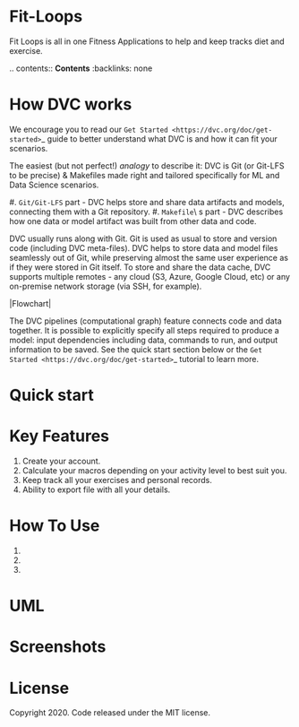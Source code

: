 # Fit-Loops
Fit Loops is all in one Fitness Applications to help and keep tracks diet and exercise.

.. contents:: **Contents**
  :backlinks: none

How DVC works
=============

We encourage you to read our `Get Started <https://dvc.org/doc/get-started>`_ guide to better understand what DVC
is and how it can fit your scenarios.

The easiest (but not perfect!) *analogy* to describe it: DVC is Git (or Git-LFS to be precise) & Makefiles
made right and tailored specifically for ML and Data Science scenarios.

#. ``Git/Git-LFS`` part - DVC helps store and share data artifacts and models, connecting them with a Git repository.
#. ``Makefile``\ s part - DVC describes how one data or model artifact was built from other data and code.

DVC usually runs along with Git. Git is used as usual to store and version code (including DVC meta-files). DVC helps
to store data and model files seamlessly out of Git, while preserving almost the same user experience as if they
were stored in Git itself. To store and share the data cache, DVC supports multiple remotes - any cloud (S3, Azure,
Google Cloud, etc) or any on-premise network storage (via SSH, for example).

|Flowchart|

The DVC pipelines (computational graph) feature connects code and data together. It is possible to explicitly
specify all steps required to produce a model: input dependencies including data, commands to run,
and output information to be saved. See the quick start section below or
the `Get Started <https://dvc.org/doc/get-started>`_ tutorial to learn more.

Quick start
===========
  
# Key Features
1. Create your account.
2. Calculate your macros depending on your activity level to best suit you.
3. Keep track all your exercises and personal records.
4. Ability to export file with all your details.

# How To Use
1. 
2. 
3. 

# UML

# Screenshots

# License
Copyright 2020. Code released under the MIT license.
